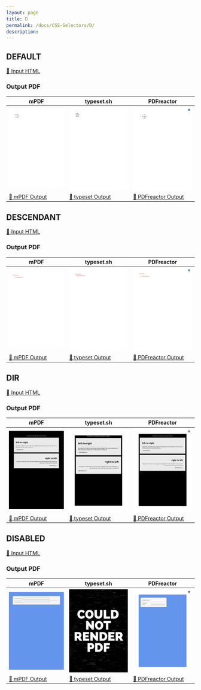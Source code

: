 ```yaml
---
layout: page
title: D
permalink: /docs/CSS-Selectors/D/
description: 
---
```




## DEFAULT

[📄 Input HTML](/html/CSS%20Selectors/D/default.html)

### Output PDF

| mPDF | typeset.sh | PDFreactor |
|---------|---------|---------|
| ![mPDF Preview](mpdf__html_CSS_Selectors_D_default.html.png) | ![typeset Preview](typeset__html_CSS_Selectors_D_default.html.png) | ![PDFreactor Preview](pdfreactor__html_CSS_Selectors_D_default.html.png) |
| [📕 mPDF Output](mpdf__html_CSS_Selectors_D_default.html.pdf) | [📕 typeset Output](typeset__html_CSS_Selectors_D_default.html.pdf) | [📕 PDFreactor Output](pdfreactor__html_CSS_Selectors_D_default.html.pdf) |

## DESCENDANT

[📄 Input HTML](/html/CSS%20Selectors/D/descendant.html)

### Output PDF

| mPDF | typeset.sh | PDFreactor |
|---------|---------|---------|
| ![mPDF Preview](mpdf__html_CSS_Selectors_D_descendant.html.png) | ![typeset Preview](typeset__html_CSS_Selectors_D_descendant.html.png) | ![PDFreactor Preview](pdfreactor__html_CSS_Selectors_D_descendant.html.png) |
| [📕 mPDF Output](mpdf__html_CSS_Selectors_D_descendant.html.pdf) | [📕 typeset Output](typeset__html_CSS_Selectors_D_descendant.html.pdf) | [📕 PDFreactor Output](pdfreactor__html_CSS_Selectors_D_descendant.html.pdf) |

## DIR

[📄 Input HTML](/html/CSS%20Selectors/D/dir.html)

### Output PDF

| mPDF | typeset.sh | PDFreactor |
|---------|---------|---------|
| ![mPDF Preview](mpdf__html_CSS_Selectors_D_dir.html.png) | ![typeset Preview](typeset__html_CSS_Selectors_D_dir.html.png) | ![PDFreactor Preview](pdfreactor__html_CSS_Selectors_D_dir.html.png) |
| [📕 mPDF Output](mpdf__html_CSS_Selectors_D_dir.html.pdf) | [📕 typeset Output](typeset__html_CSS_Selectors_D_dir.html.pdf) | [📕 PDFreactor Output](pdfreactor__html_CSS_Selectors_D_dir.html.pdf) |

## DISABLED

[📄 Input HTML](/html/CSS%20Selectors/D/disabled.html)

### Output PDF

| mPDF | typeset.sh | PDFreactor |
|---------|---------|---------|
| ![mPDF Preview](mpdf__html_CSS_Selectors_D_disabled.html.png) | ![typeset Preview](typeset__html_CSS_Selectors_D_disabled.html.png) | ![PDFreactor Preview](pdfreactor__html_CSS_Selectors_D_disabled.html.png) |
| [📕 mPDF Output](mpdf__html_CSS_Selectors_D_disabled.html.pdf) | [📕 typeset Output](typeset__html_CSS_Selectors_D_disabled.html.pdf) | [📕 PDFreactor Output](pdfreactor__html_CSS_Selectors_D_disabled.html.pdf) |


